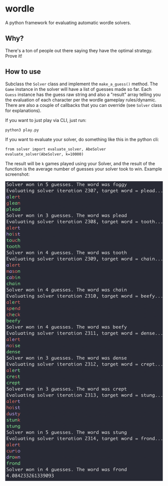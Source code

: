 # wordle

A python framework for evaluating automatic wordle solvers.

## Why?

There's a ton of people out there saying they have the optimal strategy. Prove it!

## How to use

Subclass the `Solver` class and implement the `make_a_guess()` method. The `Game` instance in the solver will have a list of guesses made so far. Each `Guess` instance has the guess raw string and also a "result" array telling you the evaluation of each character per the wordle gameplay rules/dynamic. There are also a couple of callbacks that you can override (see `Solver` class for explanations).

If you want to just play via CLI, just run:

```
python3 play.py
```

If you want to evaluate your solver, do something like this in the python cli:

```
from solver import evaluate_solver, AbeSolver
evaluate_solver(AbeSolver, k=10000)
```

The result will be `k` games played using your Solver, and the result of the function is the average number of guesses your solver took to win. Example screenshot:

![evaluate_solver() example screenshot](/images/evaluate_solver_example.png "evalute_solver() example")
